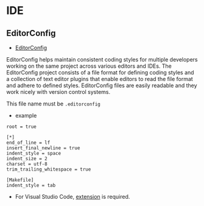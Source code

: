 # IDE

## EditorConfig
- [EditorConfig](https://editorconfig.org/)

EditorConfig helps maintain consistent coding styles for multiple developers working on the same project across various editors and IDEs. The EditorConfig project consists of a file format for defining coding styles and a collection of text editor plugins that enable editors to read the file format and adhere to defined styles. EditorConfig files are easily readable and they work nicely with version control systems.

This file name must be `.editorconfig`

- example
```
root = true

[*]
end_of_line = lf
insert_final_newline = true
indent_style = space
indent_size = 2
charset = utf-8
trim_trailing_whitespace = true

[Makefile]
indent_style = tab
```

- For Visual Studio Code, [extension](https://marketplace.visualstudio.com/items?itemName=EditorConfig.EditorConfig) is required.
